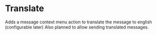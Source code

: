# Translate

Adds a message context menu action to translate the message to english (configurable later)
Also planned to allow sending translated messages.